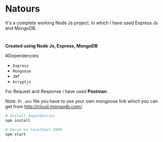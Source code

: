 # Natours
It's a complete working Node Js project. In which I have used Express Js and MongoDB.

# 


**Created using  Node Js, Express, MongoDB**

#Dependencies:
- `Express`
- `Mongoose`
- `JWT`
- `bcryptjs`

For Request and Response i have used **Postman**.

Note:
In `.env` file you have to use your own mongoose link which you can get from http://cloud.mongodb.com/.

```bash
# Install dependencies
npm install

# Serve on localhost:3000
npm start
```

